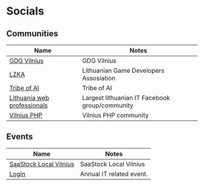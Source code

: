 # Socials

## Communities

| Name  | Notes |
|---|---|
|[GDG Vilnius](https://gdg.community.dev/gdg-vilnius/)| GDG Vilnius |
|[LZKA](https://www.facebook.com/lzka.lt)| Lithuanian Game Developers Assosiation |
|[Tribe of AI](https://www.tribeofai.com/)| Tribe of AI |
|[Lithuania web professionals](https://www.facebook.com/groups/webas)| Largest lithuanian IT Facebook group/community |
|[Vilnius PHP](https://www.meetup.com/vilniusphp/)| Vilnius PHP community |

## Events

| Name  | Notes |
|---|---|
|[SaaStock Local Vilnius](https://local.saastock.com/vilnius/)| SaaStock Local Vilnius |
|[Login](https://login.lt/)| Annual IT related event. |


## 


